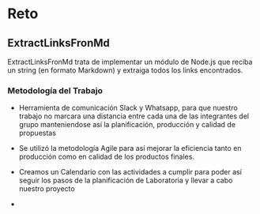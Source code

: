 # Reto
## ExtractLinksFronMd

ExtractLinksFronMd trata de implementar un módulo de Node.js que reciba un string (en formato Markdown) y extraiga todos los links encontrados.

### Metodología del Trabajo
* Herramienta de comunicación Slack y Whatsapp, para que nuestro trabajo no marcara una distancia entre cada una de las integrantes del grupo manteniendose así la planificación, producción y calidad de propuestas

* Se utilizó la metodología Agile para así mejorar la eficiencia tanto en producción como en calidad de los productos finales.

* Creamos un Calendario con las actividades a cumplir para poder así seguir los pasos de la planificación de Laboratoria y llevar a cabo nuestro proyecto

*